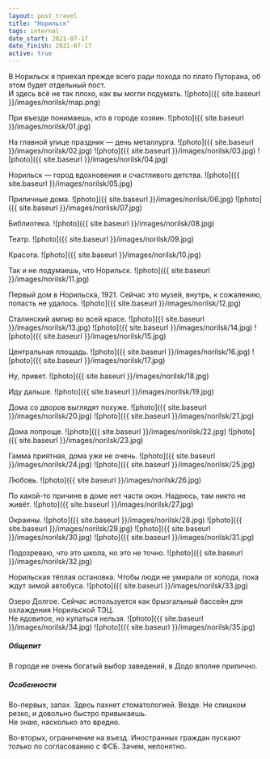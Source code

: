 ```yaml
---
layout: post_travel
title: "Норильск"
tags: internal
date_start: 2021-07-17
date_finish: 2021-07-17
active: true
---
```


В Норильск я приехал прежде всего ради похода по плато Путорана, об этом будет отдельный пост.  
И здесь всё не так плохо, как вы могли подумать.
![photo]({{ site.baseurl }}/images/norilsk/map.png)

При въезде понимаешь, кто в городе хозяин.
![photo]({{ site.baseurl }}/images/norilsk/01.jpg)

На главной улице праздник — день металлурга.
![photo]({{ site.baseurl }}/images/norilsk/02.jpg)
![photo]({{ site.baseurl }}/images/norilsk/03.jpg)
![photo]({{ site.baseurl }}/images/norilsk/04.jpg)

Норильск — город вдохновения и счастливого детства.
![photo]({{ site.baseurl }}/images/norilsk/05.jpg)

Приличные дома.
![photo]({{ site.baseurl }}/images/norilsk/06.jpg)
![photo]({{ site.baseurl }}/images/norilsk/07.jpg)

Библиотека.
![photo]({{ site.baseurl }}/images/norilsk/08.jpg)

Театр.
![photo]({{ site.baseurl }}/images/norilsk/09.jpg)

Красота.
![photo]({{ site.baseurl }}/images/norilsk/10.jpg)

Так и не подумаешь, что Норильск.
![photo]({{ site.baseurl }}/images/norilsk/11.jpg)

Первый дом в Норильска, 1921. Сейчас это музей, внутрь, к сожалению, попасть не удалось.
![photo]({{ site.baseurl }}/images/norilsk/12.jpg)

Сталинский ампир во всей красе.
![photo]({{ site.baseurl }}/images/norilsk/13.jpg)
![photo]({{ site.baseurl }}/images/norilsk/14.jpg)
![photo]({{ site.baseurl }}/images/norilsk/15.jpg)

Центральная площадь.
![photo]({{ site.baseurl }}/images/norilsk/16.jpg)
![photo]({{ site.baseurl }}/images/norilsk/17.jpg)

Ну, привет.
![photo]({{ site.baseurl }}/images/norilsk/18.jpg)

Иду дальше.
![photo]({{ site.baseurl }}/images/norilsk/19.jpg)

Дома со дворов выглядят похуже.
![photo]({{ site.baseurl }}/images/norilsk/20.jpg)
![photo]({{ site.baseurl }}/images/norilsk/21.jpg)

Дома попроще.
![photo]({{ site.baseurl }}/images/norilsk/22.jpg)
![photo]({{ site.baseurl }}/images/norilsk/23.jpg)

Гамма приятная, дома уже не очень.
![photo]({{ site.baseurl }}/images/norilsk/24.jpg)
![photo]({{ site.baseurl }}/images/norilsk/25.jpg)

Любовь.
![photo]({{ site.baseurl }}/images/norilsk/26.jpg)

По какой-то причине в доме нет части окон. Надеюсь, там никто не живёт.
![photo]({{ site.baseurl }}/images/norilsk/27.jpg)

Окраины.
![photo]({{ site.baseurl }}/images/norilsk/28.jpg)
![photo]({{ site.baseurl }}/images/norilsk/29.jpg)
![photo]({{ site.baseurl }}/images/norilsk/30.jpg)
![photo]({{ site.baseurl }}/images/norilsk/31.jpg)

Подозреваю, что это школа, но это не точно.
![photo]({{ site.baseurl }}/images/norilsk/32.jpg)

Норильская тёплая остановка. Чтобы люди не умирали от холода, пока ждут зимой автобуса.
![photo]({{ site.baseurl }}/images/norilsk/33.jpg)

Озеро Долгое. Сейчас используется как брызгальный бассейн для охлаждения Норильской ТЭЦ.  
Не ядовитое, но купаться нельзя.
![photo]({{ site.baseurl }}/images/norilsk/34.jpg)
![photo]({{ site.baseurl }}/images/norilsk/35.jpg)

##### Общепит

В городе не очень богатый выбор заведений, в Додо вполне прилично.

##### Особенности

Во-первых, запах. Здесь пахнет стоматологией. Везде. Не слишком резко, и довольно быстро привыкаешь.  
Не знаю, насколько это вредно.

Во-вторых, ограничение на въезд. Иностранных граждан пускают только по согласованию с ФСБ. Зачем, непонятно.
